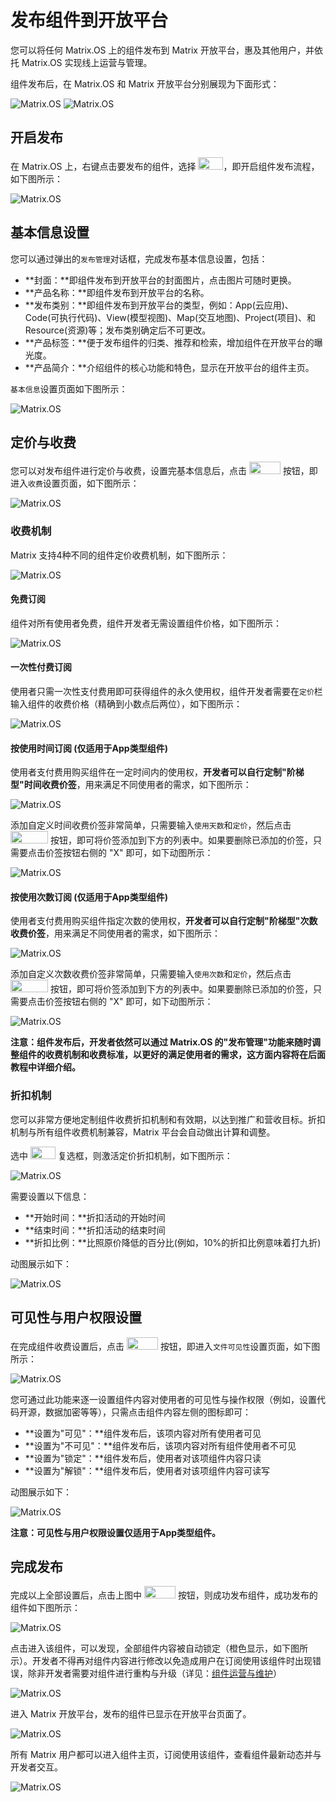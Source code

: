# 发布组件到开放平台

您可以将任何 Matrix.OS 上的组件发布到 Matrix 开放平台，惠及其他用户，并依托 Matrix.OS 实现线上运营与管理。

组件发布后，在 Matrix.OS 和 Matrix 开放平台分别展现为下面形式：

![Matrix.OS](../../../../media/os/com/releasedcom1.png "Matrix.OS上显示的已发布组件")
![Matrix.OS](../../../../media/os/com/releasedcom2.png "Matrix开放平台中显示的已发布组件")

## 开启发布

在 Matrix.OS 上，右键点击要发布的组件，选择 <img src="./././././media/logo/release2.png" width="40" height="20">，即开启组件发布流程，如下图所示：

![Matrix.OS](../../../../media/os/com/startrelease.png "开启组件发布")

## 基本信息设置

您可以通过弹出的`发布管理`对话框，完成发布基本信息设置，包括：

* **封面：**即组件发布到开放平台的封面图片，点击图片可随时更换。
* **产品名称：**即组件发布到开放平台的名称。
* **发布类别：**即组件发布到开放平台的类型，例如：App(云应用)、Code(可执行代码)、View(模型视图)、Map(交互地图)、Project(项目)、和Resource(资源)等；发布类别确定后不可更改。
* **产品标签：**便于发布组件的归类、推荐和检索，增加组件在开放平台的曝光度。
* **产品简介：**介绍组件的核心功能和特色，显示在开放平台的组件主页。

`基本信息`设置页面如下图所示：

![Matrix.OS](../../../../media/os/com/releasebasic.png "发布基本信息设置")

## 定价与收费

您可以对发布组件进行定价与收费，设置完基本信息后，点击 <img src="./././././media/logo/nextbutton.png" width="50" height="20"> 按钮，即进入`收费`设置页面，如下图所示：

![Matrix.OS](../../../../media/os/com/pricinglanding.png "收费设置页面")

### 收费机制

Matrix 支持4种不同的组件定价收费机制，如下图所示：

![Matrix.OS](../../../../media/os/com/pricingrule.png "收费机制")

#### 免费订阅

组件对所有使用者免费，组件开发者无需设置组件价格，如下图所示：

![Matrix.OS](../../../../media/os/com/pricingfree.png "免费订阅")

#### 一次性付费订阅

使用者只需一次性支付费用即可获得组件的永久使用权，组件开发者需要在`定价`栏输入组件的收费价格（精确到小数点后两位），如下图所示：

![Matrix.OS](../../../../media/os/com/pricingonetime.png "一次性付费订阅")

#### 按使用时间订阅 (仅适用于App类型组件)

使用者支付费用购买组件在一定时间内的使用权，**开发者可以自行定制"阶梯型"时间收费价签**，用来满足不同使用者的需求，如下图所示：

![Matrix.OS](../../../../media/os/com/pricingbytime.png "按使用时间订阅")

添加自定义时间收费价签非常简单，只需要输入`使用天数`和`定价`，然后点击 <img src="./././././media/logo/addpricetag.png" width="60" height="20"> 按钮，即可将价签添加到下方的列表中。如果要删除已添加的价签，只需要点击价签按钮右侧的 "X" 即可，如下动图所示：

![Matrix.OS](../../../../media/os/com/pricingbytime.gif "时间收费价签定制")

#### 按使用次数订阅 (仅适用于App类型组件)

使用者支付费用购买组件指定次数的使用权，**开发者可以自行定制"阶梯型"次数收费价签**，用来满足不同使用者的需求，如下图所示：

![Matrix.OS](../../../../media/os/com/pricingbyusage.png "按使用次数订阅")

添加自定义次数收费价签非常简单，只需要输入`使用次数`和`定价`，然后点击 <img src="./././././media/logo/addpricetag.png" width="60" height="20"> 按钮，即可将价签添加到下方的列表中。如果要删除已添加的价签，只需要点击价签按钮右侧的 "X" 即可，如下动图所示：

![Matrix.OS](../../../../media/os/com/pricingbyusage.gif "次数收费价签定制")

**注意：组件发布后，开发者依然可以通过 Matrix.OS 的"发布管理"功能来随时调整组件的收费机制和收费标准，以更好的满足使用者的需求，这方面内容将在后面教程中详细介绍。**

### 折扣机制

您可以非常方便地定制组件收费折扣机制和有效期，以达到推广和营收目标。折扣机制与所有组件收费机制兼容，Matrix 平台会自动做出计算和调整。

选中 <img src="./././././media/logo/discount1.png" width="40" height="20"> 复选框，则激活定价折扣机制，如下图所示：

![Matrix.OS](../../../../media/os/com/pricingdiscount.png "折扣机制")

需要设置以下信息：

* **开始时间：**折扣活动的开始时间
* **结束时间：**折扣活动的结束时间
* **折扣比例：**比照原价降低的百分比(例如，10%的折扣比例意味着打九折)

动图展示如下：

![Matrix.OS](../../../../media/os/com/pricingdiscount.gif "折扣机制")

## 可见性与用户权限设置

在完成组件收费设置后，点击 <img src="./././././media/logo/nextbutton.png" width="50" height="20"> 按钮，即进入`文件可见性`设置页面，如下图所示：

![Matrix.OS](../../../../media/os/com/visibility.png "可见性与用户权限设置页面")

您可通过此功能来逐一设置组件内容对使用者的可见性与操作权限（例如，设置代码开源，数据加密等等），只需点击组件内容左侧的图标即可：

* **设置为"可见"：**组件发布后，该项内容对所有使用者可见
* **设置为"不可见"：**组件发布后，该项内容对所有组件使用者不可见
* **设置为"锁定"：**组件发布后，使用者对该项组件内容只读
* **设置为"解锁"：**组件发布后，使用者对该项组件内容可读写

动图展示如下：

![Matrix.OS](../../../../media/os/com/visibility.gif "可见性与用户权限设置")

**注意：可见性与用户权限设置仅适用于App类型组件。**

## 完成发布

完成以上全部设置后，点击上图中 <img src="./././././media/logo/release1.png" width="50" height="20"> 按钮，则成功发布组件，成功发布的组件如下图所示：

![Matrix.OS](../../../../media/os/com/finishrelease1.png "完成组件发布")

点击进入该组件，可以发现，全部组件内容被自动锁定（橙色显示，如下图所示）。开发者不得再对组件内容进行修改以免造成用户在订阅使用该组件时出现错误，除非开发者需要对组件进行重构与升级（详见：[组件运营与维护](zh-cn/userguide/os/com/maintain.md)）

![Matrix.OS](../../../../media/os/com/releaselock.png "组件发布后内容锁定")

进入 Matrix 开放平台，发布的组件已显示在开放平台页面了。

![Matrix.OS](../../../../media/os/com/finishrelease2.png "组件发布到开放平台")

所有 Matrix 用户都可以进入组件主页，订阅使用该组件，查看组件最新动态并与开发者交互。

![Matrix.OS](../../../../media/os/com/finishrelease3.png "组件主页")